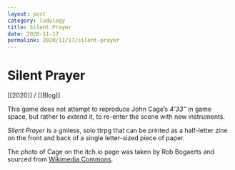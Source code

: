 ```yaml
---
layout: post
category: ludology
title: Silent Prayer
date: 2020-11-17
permalink: 2020/11/17/silent-prayer
---
```


# Silent Prayer

[[2020]] / [[Blog]]

This game does not attempt to reproduce John Cage’s *4’33”* in game space, but rather to *extend* it, to re-enter the scene with new instruments.

*Silent Prayer* is a gmless, solo ttrpg that can be printed as a half-letter zine on the front and back of a single letter-sized piece of paper.

The photo of Cage on the itch.io page was taken by Rob Bogaerts and sourced from [Wikimedia Commons](https://commons.wikimedia.org/wiki/File:Opdracht_GPD_componist_John_Cage_,_kop,_Bestanddeelnr_934-2728.jpg).